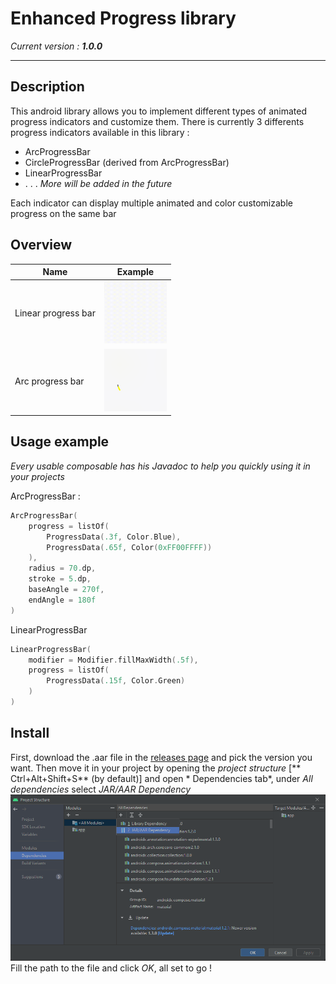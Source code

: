 # Enhanced Progress library

*Current version : **1.0.0***
<hr />

## Description

This android library allows you to implement different types of animated progress indicators and
customize them. There is currently 3 differents progress indicators available in this library :

- ArcProgressBar
- CircleProgressBar (derived from ArcProgressBar)
- LinearProgressBar
- . . . *More will be added in the future*

Each indicator can display multiple animated and color customizable progress on the same bar

## Overview

| Name                 | Example                                                                  |
|----------------------|--------------------------------------------------------------------------|
| Linear progress bar  | <img height="100" src=".\manifest_res\overview_linear.gif" width="100"/> |
| Arc progress bar     | <img height="100" src=".\manifest_res\overview_arc.gif" width="100"/>    |

## Usage example

*Every usable composable has his Javadoc to help you quickly using it in your projects*

ArcProgressBar :

```kotlin
ArcProgressBar(
    progress = listOf(
        ProgressData(.3f, Color.Blue),
        ProgressData(.65f, Color(0xFF00FFFF))
    ),
    radius = 70.dp,
    stroke = 5.dp,
    baseAngle = 270f,
    endAngle = 180f
)
```

LinearProgressBar

```kotlin
LinearProgressBar(
    modifier = Modifier.fillMaxWidth(.5f),
    progress = listOf(
        ProgressData(.15f, Color.Green)
    )
)
```

## Install

First, download the .aar file in
the [releases page](https://github.com/jojoyel/EnhancedProgress/releases) and pick the version you
want. Then move it in your project by opening the *project structure* [**
Ctrl+Alt+Shift+S** (by default)] and open *
Dependencies tab*, under *All dependencies* select *JAR/AAR Dependency*
![](.\manifest_res\install_1.png "Install info")
Fill the path to the file and click *OK*, all set to go !